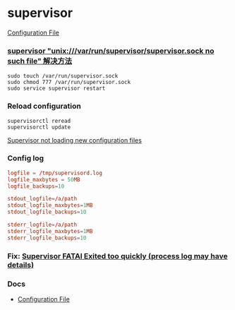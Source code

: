 # supervisor

[Configuration File](http://supervisord.org/configuration.html?highlight=stderr_logfile_maxbytes)

### [supervisor "unix:///var/run/supervisor/supervisor.sock no such file" 解决方法](https://blog.csdn.net/weixin_34380948/article/details/94330426)

```
sudo touch /var/run/supervisor.sock
sudo chmod 777 /var/run/supervisor.sock
sudo service supervisor restart
```

### Reload configuration

```
supervisorctl reread
supervisorctl update
```

[Supervisor not loading new configuration files](https://serverfault.com/a/479754/414805)

### Config log
```conf
logfile = /tmp/supervisord.log
logfile_maxbytes = 50MB
logfile_backups=10

stdout_logfile=/a/path
stdout_logfile_maxbytes=1MB
stdout_logfile_backups=10

stderr_logfile=/a/path
stderr_logfile_maxbytes=1MB
stderr_logfile_backups=10
```

### Fix: [Supervisor FATAl Exited too quickly (process log may have details)](https://stackoverflow.com/a/66292131/6279975)

### Docs

- [Configuration File](http://supervisord.org/configuration.html?highlight=startsecs)